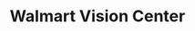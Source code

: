 ---
title: "Walmart Vision Center"
url: /columbus/walmart-vision-center-bethel-road/
shop: optician
---